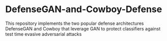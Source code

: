 # DefenseGAN-and-Cowboy-Defense
This repository implements the two popular defense architectures DefenseGAN and Cowboy that leverage GAN to protect classifiers against test time evasive adversarial attacks
